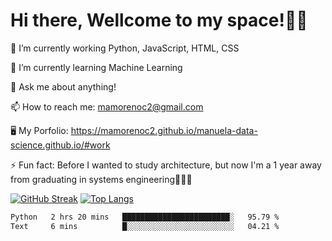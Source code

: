 # Hi there, Wellcome to my space!✌🏾

🔭 I’m currently working Python, JavaScript, HTML, CSS

🌱 I’m currently learning Machine Learning

💬 Ask me about anything!

📫 How to reach me: mamorenoc2@gmail.com

🖥️ My Porfolio: https://mamorenoc2.github.io/manuela-data-science.github.io/#work

⚡ Fun fact: Before I wanted to study architecture, but now I'm a 1 year away from graduating in systems engineering🤣🤣🤣

[![GitHub Streak](https://streak-stats.demolab.com/?user=mamorenoc2&theme=tokyonight_duo)](https://git.io/streak-stats)                 [![Top Langs](https://github-readme-stats.vercel.app/api/top-langs/?username=mamorenoc2&layout=compact&theme=tokyonight)](https://github.com/anuraghazra/github-readme-stats)

<!--START_SECTION:waka-->

```txt
Python   2 hrs 20 mins   ████████████████████████░   95.79 %
Text     6 mins          █░░░░░░░░░░░░░░░░░░░░░░░░   04.21 %
```

<!--END_SECTION:waka-->
